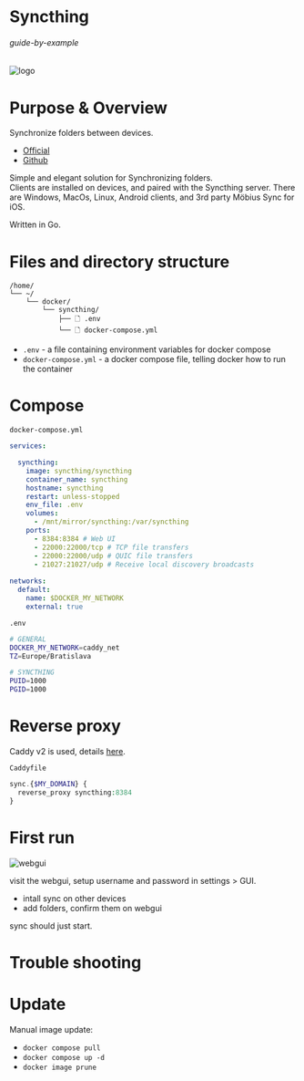 # Syncthing

###### guide-by-example

![logo](https://i.imgur.com/Vgtn1FM.png)

# Purpose & Overview

Synchronize folders between devices.<br>

* [Official](https://syncthing.net/)
* [Github](https://github.com/syncthing/syncthing)

Simple and elegant solution for Synchronizing folders.<br>
Clients are installed on devices, and paired with the Syncthing server.
There are Windows, MacOs, Linux, Android clients, and 3rd party Möbius Sync for iOS.

Written in Go.

# Files and directory structure

```
/home/
└── ~/
    └── docker/
        └── syncthing/
            ├── 🗋 .env
            └── 🗋 docker-compose.yml
```              
* `.env` - a file containing environment variables for docker compose
* `docker-compose.yml` - a docker compose file, telling docker how to run the container

# Compose

`docker-compose.yml`
```yml
services:

  syncthing:
    image: syncthing/syncthing
    container_name: syncthing
    hostname: syncthing
    restart: unless-stopped
    env_file: .env
    volumes:
      - /mnt/mirror/syncthing:/var/syncthing
    ports:
      - 8384:8384 # Web UI
      - 22000:22000/tcp # TCP file transfers
      - 22000:22000/udp # QUIC file transfers
      - 21027:21027/udp # Receive local discovery broadcasts
  
networks:
  default:
    name: $DOCKER_MY_NETWORK
    external: true      
```

`.env`
```bash
# GENERAL
DOCKER_MY_NETWORK=caddy_net
TZ=Europe/Bratislava

# SYNCTHING
PUID=1000
PGID=1000
```

# Reverse proxy

Caddy v2 is used, details
[here](https://github.com/DoTheEvo/selfhosted-apps-docker/tree/master/caddy_v2).

`Caddyfile`
```php
sync.{$MY_DOMAIN} {
  reverse_proxy syncthing:8384
}
```

# First run

![webgui](https://i.imgur.com/ywdYeU2.png)

visit the webgui, setup username and password in settings > GUI.

* intall sync on other devices
* add folders, confirm them on webgui

sync should just start.


# Trouble shooting

# Update

Manual image update:

- `docker compose pull`</br>
- `docker compose up -d`</br>
- `docker image prune`

